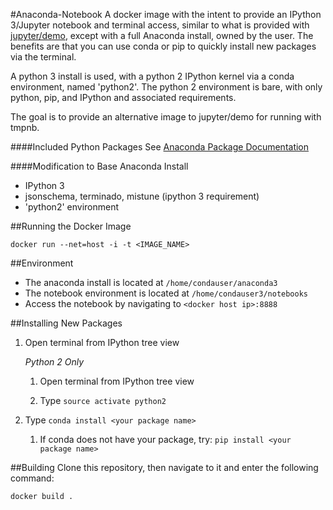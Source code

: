 #Anaconda-Notebook
A docker image with the intent to provide an IPython 3/Jupyter notebook and terminal access, similar to what is provided with [jupyter/demo](https://github.com/jupyter/docker-demo-images), except with a full Anaconda install, owned by the user. The benefits are that you can use conda or pip to quickly install new packages via the terminal.

A python 3 install is used, with a python 2 IPython kernel via a conda environment, named 'python2'. The python 2 environment is bare, with only python, pip, and IPython and associated requirements.

The goal is to provide an alternative image to jupyter/demo for running with tmpnb.

####Included Python Packages
See [Anaconda Package Documentation](http://docs.continuum.io/anaconda/pkg-docs.html)

####Modification to Base Anaconda Install

- IPython 3
- jsonschema, terminado, mistune (ipython 3 requirement)
- 'python2' environment

##Running the Docker Image

```
docker run --net=host -i -t <IMAGE_NAME>
```

##Environment
- The anaconda install is located at `/home/condauser/anaconda3`
- The notebook environment is located at `/home/condauser3/notebooks`
- Access the notebook by navigating to `<docker host ip>:8888`

##Installing New Packages

1. Open terminal from IPython tree view

	*Python 2 Only*
	1. Open terminal from IPython tree view

	2. Type `source activate python2`

2. Type `conda install <your package name>`

	1. If conda does not have your package, try: `pip install <your package name>`


##Building
Clone this repository, then navigate to it and enter the following command:

```
docker build .
```